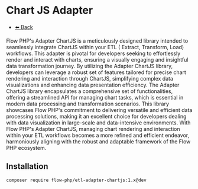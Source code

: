 # Chart JS Adapter

- [⬅️️ Back](../../introduction.md)

Flow PHP's Adapter ChartJS is a meticulously designed library intended to seamlessly integrate ChartJS within your ETL (
Extract, Transform, Load) workflows. This adapter is pivotal for developers seeking to effortlessly render and interact
with charts, ensuring a visually engaging and insightful data transformation journey. By utilizing the Adapter ChartJS
library, developers can leverage a robust set of features tailored for precise chart rendering and interaction through
ChartJS, simplifying complex data visualizations and enhancing data presentation efficiency. The Adapter ChartJS library
encapsulates a comprehensive set of functionalities, offering a streamlined API for managing chart tasks, which is
essential in modern data processing and transformation scenarios. This library showcases Flow PHP's commitment to
delivering versatile and efficient data processing solutions, making it an excellent choice for developers dealing with
data visualization in large-scale and data-intensive environments. With Flow PHP's Adapter ChartJS, managing chart
rendering and interaction within your ETL workflows becomes a more refined and efficient endeavor, harmoniously aligning
with the robust and adaptable framework of the Flow PHP ecosystem.

## Installation

``` 
composer require flow-php/etl-adapter-chartjs:1.x@dev
```
